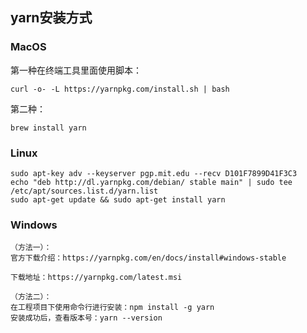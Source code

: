 ## yarn安装方式 

### MacOS

   第一种在终端工具里面使用脚本： 
         
    curl -o- -L https://yarnpkg.com/install.sh | bash 

   第二种： 

    brew install yarn 

### Linux 

    sudo apt-key adv --keyserver pgp.mit.edu --recv D101F7899D41F3C3   
    echo "deb http://dl.yarnpkg.com/debian/ stable main" | sudo tee /etc/apt/sources.list.d/yarn.list   
    sudo apt-get update && sudo apt-get install yarn   

### Windows

    （方法一）：
    官方下载介绍：https://yarnpkg.com/en/docs/install#windows-stable 
     
    下载地址：https://yarnpkg.com/latest.msi 
    
    （方法二）：
    在工程项目下使用命令行进行安装：npm install -g yarn
    安装成功后，查看版本号：yarn --version
    
